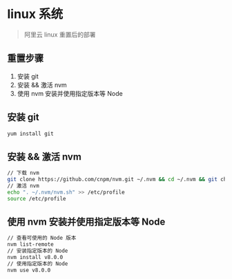 # linux 系统

> 阿里云 linux 重置后的部署

## 重置步骤

1. 安装 git
2. 安装 && 激活 nvm
3. 使用 nvm 安装并使用指定版本等 Node

## 安装 git

```bash
yum install git
```

## 安装 && 激活 nvm

```bash
// 下载 nvm
git clone https://github.com/cnpm/nvm.git ~/.nvm && cd ~/.nvm && git checkout `git describe --abbrev=0 --tags`
// 激活 nvm
echo ". ~/.nvm/nvm.sh" >> /etc/profile
source /etc/profile
```

## 使用 nvm 安装并使用指定版本等 Node

```bash
// 查看可使用的 Node 版本
nvm list-remote
// 安装指定版本的 Node
nvm install v8.0.0
// 使用指定版本的 Node
nvm use v8.0.0
```
